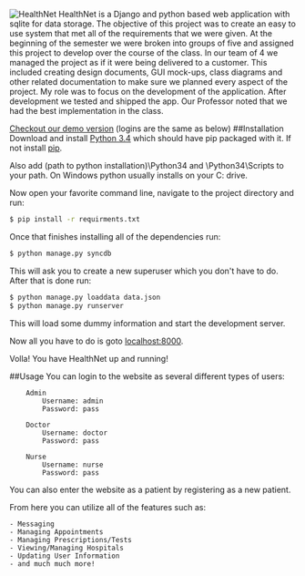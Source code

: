 ![HealthNet](https://health.rhosoft.co/static/healthnet.png)
HealthNet is a Django and python based web application with sqlite for data storage. The objective of this project was to create an easy to use system that met all of the requirements that we were given. At the beginning of the semester we were broken into groups of five and assigned this project to develop over the course of the class. In our team of 4 we managed the project as if it were being delivered to a customer. This included creating design documents, GUI mock-ups, class diagrams and other related documentation to make sure we planned every aspect of the project. My role was to focus on the development of the application. After development we tested and shipped the app. Our Professor noted that we had the best implementation in the class.

[Checkout our demo version](http://health.rhosoft.co/) (logins are the same as below)
##Installation
Download and install [Python 3.4](https://www.python.org/downloads/) which should have pip packaged with it.
If not install [pip](https://pip.pypa.io/en/latest/installing.html).

Also add (path to python installation)\Python34 and \Python34\Scripts to your path. On Windows python usually installs on your C: drive.

Now open your favorite command line, navigate to the project directory and run:
```bash
$ pip install -r requirments.txt
```
Once that finishes installing all of the dependencies run:
```bash
$ python manage.py syncdb
```
This will ask you to create a new superuser which you don't have to do.
After that is done run:
```bash
$ python manage.py loaddata data.json
$ python manage.py runserver
```
This will load some dummy information and start the development server.

Now all you have to do is goto [localhost:8000](http://localhost:8000/).

Volla! You have HealthNet up and running!

##Usage
You can login to the website as several different types of users:
```
	Admin
		Username: admin
		Password: pass

	Doctor
		Username: doctor
		Password: pass

	Nurse
		Username: nurse
		Password: pass
```
You can also enter the website as a patient by registering as a new patient.

From here you can utilize all of the features such as:

	- Messaging
	- Managing Appointments
	- Managing Prescriptions/Tests
	- Viewing/Managing Hospitals
	- Updating User Information
	- and much much more!
